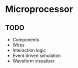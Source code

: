 # Microprocessor

## TODO

- Components
- Wires
- Interaction logic
- Event driven simulation
- Waveform visualizer
